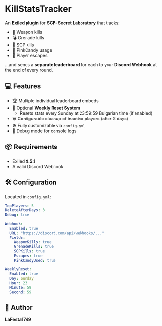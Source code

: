 # KillStatsTracker

An **Exiled plugin** for **SCP: Secret Laboratory** that tracks:

- 🔫 Weapon kills
- 💣 Grenade kills
- 👹 SCP kills
- 🍬 PinkCandy usage
- 🚪 Player escapes

...and sends a **separate leaderboard** for each to your **Discord Webhook** at the end of every round.

## 💻 Features
- 🏆 Multiple individual leaderboard embeds
- 📆 Optional **Weekly Reset System**
  - Resets stats every Sunday at 23:59:59 Bulgarian time (if enabled)
- 🗑️ Configurable cleanup of inactive players (after X days)
- ⚙️ Fully customizable via `config.yml`
- 🧪 Debug mode for console logs

## 📦 Requirements
- Exiled **9.5.1**
- A valid Discord Webhook

## 🛠️ Configuration
Located in `config.yml`:
```yml
TopPlayers: 5
DeleteAfterDays: 3
Debug: true

Webhook:
  Enabled: true
  URL: "https://discord.com/api/webhooks/..."
  Fields:
    WeaponKills: true
    GrenadeKills: true
    SCPKills: true
    Escapes: true
    PinkCandyUsed: true

WeeklyReset:
  Enabled: true
  Day: Sunday
  Hour: 23
  Minute: 59
  Second: 59
```

## 👤 Author
**LaFesta1749**